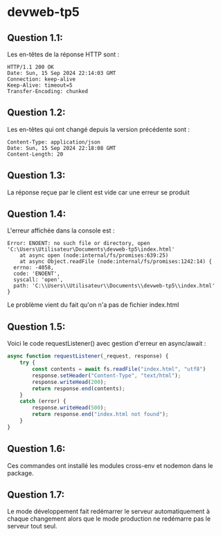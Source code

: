 # devweb-tp5

## Question 1.1:

Les en-têtes de la réponse HTTP sont :
```
HTTP/1.1 200 OK
Date: Sun, 15 Sep 2024 22:14:03 GMT
Connection: keep-alive
Keep-Alive: timeout=5
Transfer-Encoding: chunked
```

## Question 1.2:

Les en-têtes qui ont changé depuis la version précédente sont :
```
Content-Type: application/json
Date: Sun, 15 Sep 2024 22:18:08 GMT
Content-Length: 20
```

## Question 1.3:

La réponse reçue par le client est vide car une erreur se produit

## Question 1.4:

L'erreur affichée dans la console est :
```
Error: ENOENT: no such file or directory, open 'C:\Users\Utilisateur\Documents\devweb-tp5\index.html'
    at async open (node:internal/fs/promises:639:25)
    at async Object.readFile (node:internal/fs/promises:1242:14) {
  errno: -4058,
  code: 'ENOENT',
  syscall: 'open',
  path: 'C:\\Users\\Utilisateur\\Documents\\devweb-tp5\\index.html'
}
```
Le problème vient du fait qu'on n'a pas de fichier index.html

## Question 1.5:

Voici le code requestListener() avec gestion d'erreur en async/await :
```javascript
async function requestListener(_request, response) {
    try {
        const contents = await fs.readFile("index.html", "utf8")
        response.setHeader("Content-Type", "text/html");
        response.writeHead(200);
        return response.end(contents);
    }
    catch (error) {
        response.writeHead(500);
        return response.end("index.html not found");
    }
}
```

## Question 1.6:

Ces commandes ont installé les modules cross-env et nodemon dans le package.

## Question 1.7:

Le mode développement fait redémarrer le serveur automatiquement à chaque changement alors que le mode production ne redémarre pas le serveur tout seul.
